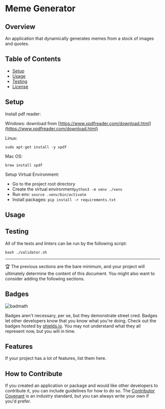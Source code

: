 # Meme Generator

## Overview

An application that dynamically generates memes from a stock of images and quotes.

## Table of Contents

- [Setup](#Setup)
- [Usage](#usage)
- [Testing](#Testing)
- [License](#license)

## Setup

Install pdf reader:

Windows: download from [https://www.xpdfreader.com/download.html](https://www.xpdfreader.com/download.html)

Linux: 
```shell
sudo apt-get install -y xpdf
```

Mac OS:
```shell
brew install xpdf
```

Setup Virtual Environment:
* Go to the project root directory
* Create the virtual environment```python3 -m venv ./venv```
* Run env: ```source .venv/bin/activate```
* Install packages: ```pip install -r requirements.txt```

## Usage

## Testing

All of the tests and linters can be run by the following script:
```shell
bash ./validator.sh
```

---

🏆 The previous sections are the bare minimum, and your project will ultimately determine the content of this document.
You might also want to consider adding the following sections.

## Badges

![badmath](https://img.shields.io/github/languages/top/lernantino/badmath)

Badges aren't necessary, per se, but they demonstrate street cred. Badges let other developers know that you know what
you're doing. Check out the badges hosted by [shields.io](https://shields.io/). You may not understand what they all
represent now, but you will in time.

## Features

If your project has a lot of features, list them here.

## How to Contribute

If you created an application or package and would like other developers to contribute it, you can include guidelines
for how to do so. The [Contributor Covenant](https://www.contributor-covenant.org/) is an industry standard, but you can
always write your own if you'd prefer.

